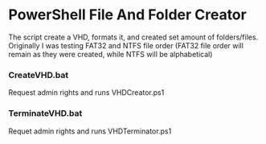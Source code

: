 # PowerShell File And Folder Creator
The script create a VHD, formats it, and created set amount of folders/files. Originally I was testing FAT32 and NTFS file order (FAT32 file order will remain as they were created, while NTFS will be alphabetical)

### CreateVHD.bat
Request admin rights and runs VHDCreator.ps1

### TerminateVHD.bat
Requet admin rights and runs VHDTerminator.ps1

